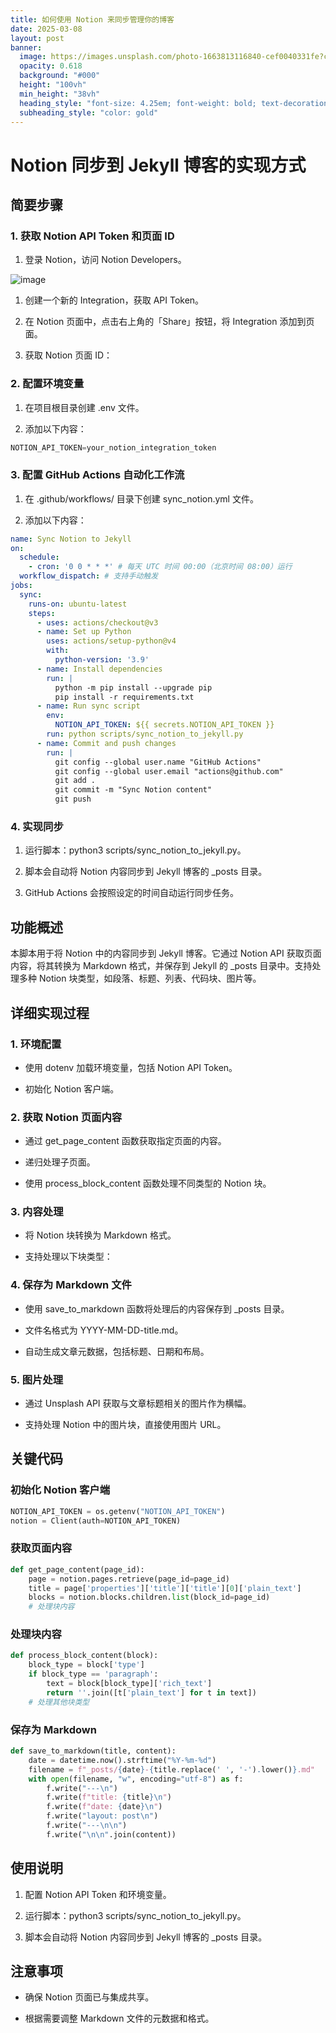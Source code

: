```yaml
---
title: 如何使用 Notion 来同步管理你的博客
date: 2025-03-08
layout: post
banner:
  image: https://images.unsplash.com/photo-1663813116840-cef0040331fe?crop=entropy&cs=tinysrgb&fit=max&fm=jpg&ixid=M3w2OTIwMzJ8MHwxfHJhbmRvbXx8fHx8fHx8fDE3NDEzOTYyOTl8&ixlib=rb-4.0.3&q=80&w=1080
  opacity: 0.618
  background: "#000"
  height: "100vh"
  min_height: "38vh"
  heading_style: "font-size: 4.25em; font-weight: bold; text-decoration: underline"
  subheading_style: "color: gold"
---
```


# Notion 同步到 Jekyll 博客的实现方式

## 简要步骤

### 1. 获取 Notion API Token 和页面 ID

1. 登录 Notion，访问 Notion Developers。

![image](https://prod-files-secure.s3.us-west-2.amazonaws.com/a7a0cc5a-89b9-4cda-8686-1fba0ca52f40/d19c1afe-dea5-4312-9333-786b0ba83054/image.png?X-Amz-Algorithm=AWS4-HMAC-SHA256&X-Amz-Content-Sha256=UNSIGNED-PAYLOAD&X-Amz-Credential=ASIAZI2LB466XLSHAHWD%2F20250308%2Fus-west-2%2Fs3%2Faws4_request&X-Amz-Date=20250308T011139Z&X-Amz-Expires=3600&X-Amz-Security-Token=IQoJb3JpZ2luX2VjEAkaCXVzLXdlc3QtMiJGMEQCIEzsOELFPFHuoRldxhLv%2BB4G3PU3xvKIKVDPggU0Npw3AiBMHoJ%2FeZ3QoctoZbVPNX7tdbYCE606YK324qNMBdQ7zyr%2FAwhSEAAaDDYzNzQyMzE4MzgwNSIMC2xh1%2BkMAbal7TuLKtwDzwpQdB1Yjt0BJWIIsy72jU0bCdo7%2BYwgvFLft1g%2Fgh1%2F5MCusL8pnNN%2FQpBmP1a%2FkqHjixcaJUuP9K9wwGvqRWbgWezYHrNNeOgEAYvewL9Ujoj%2B27qybK0Zl9qFmSD5%2B8CK2yZeSKL3eIMNUJudDL%2Bq%2F6T4rejmofsDnRyzDiF6K0MlFDtaEoNXmPyPY9jyWFss4%2FdROOnT2nAAonjXUYll6bryNjJ1UPtYTzM4aDSMarLoJU6zB7zOFoLHgqBmwFL3gpLM7psw7YgZvCk8LzQGiDEsCq9kAqwQRHEzv54tksRPFs6tyG1JG6AF%2FmQ06zaBiXc3rhJ2ZEj1H6ZTg8FgdK%2Bja3rhjH2psLjD5mAtFOCz64eGztvmuqJ27wCRu5k2BVmJNFOwUvnvTWOtjIdGSAPyXn6jL37XBZESUBJtWlZHs0ryaBpeb1sbre2oYqRoljDcnPhkE5FxaQSB6RQpV9UwpjCApXjeLOM9glfLhTfiLrDITZ3%2Fl4DQfm9E6ZlToPXs7oQKqh2CrVA1Q9O0u9R4WpEhWDsemFXZAoGseGmASaI8jFiz2d7xkXaRSnkFfkyiFHoJhR%2FEhCPPXeSsCMJ5WVXWo4wGYirFTebF71xCtHiOU2%2Ffx2Aw5Z6uvgY6pgGUxmArhttLNs9CevTbp036cyUPd8CcZWMGGs8DCmjiUmqqWeWkvbAxtf4LFwTkFfiLKa6M7tapoL3o0DetY1PLVO3DwruriPshFetCKpjiSzTbVIZES7liblweA49Ur%2FNskO%2BoMZ2rz0SBBZVDfeKEk2dEcHBWjRcYdA0Dq7M%2FHj8UYbJcNFPd%2BpkmsfQ1qz%2B5Njp%2BPypYjJc8E%2BF5b8uiqoijPgFo&X-Amz-Signature=05f36f9b6646e1bb23400f6693783dbf4b218d0bf1abd0c86f4cda2dfd0721c4&X-Amz-SignedHeaders=host&x-id=GetObject)

1. 创建一个新的 Integration，获取 API Token。

1. 在 Notion 页面中，点击右上角的「Share」按钮，将 Integration 添加到页面。

1. 获取 Notion 页面 ID：


### 2. 配置环境变量

1. 在项目根目录创建 .env 文件。

1. 添加以下内容：

```javascript
NOTION_API_TOKEN=your_notion_integration_token
```

### 3. 配置 GitHub Actions 自动化工作流

1. 在 .github/workflows/ 目录下创建 sync_notion.yml 文件。

1. 添加以下内容：

```yaml
name: Sync Notion to Jekyll
on:
  schedule:
    - cron: '0 0 * * *' # 每天 UTC 时间 00:00（北京时间 08:00）运行
  workflow_dispatch: # 支持手动触发
jobs:
  sync:
    runs-on: ubuntu-latest
    steps:
      - uses: actions/checkout@v3
      - name: Set up Python
        uses: actions/setup-python@v4
        with:
          python-version: '3.9'
      - name: Install dependencies
        run: |
          python -m pip install --upgrade pip
          pip install -r requirements.txt
      - name: Run sync script
        env:
          NOTION_API_TOKEN: ${{ secrets.NOTION_API_TOKEN }}
        run: python scripts/sync_notion_to_jekyll.py
      - name: Commit and push changes
        run: |
          git config --global user.name "GitHub Actions"
          git config --global user.email "actions@github.com"
          git add .
          git commit -m "Sync Notion content"
          git push
```

### 4. 实现同步

1. 运行脚本：python3 scripts/sync_notion_to_jekyll.py。

1. 脚本会自动将 Notion 内容同步到 Jekyll 博客的 _posts 目录。

1. GitHub Actions 会按照设定的时间自动运行同步任务。

## 功能概述

本脚本用于将 Notion 中的内容同步到 Jekyll 博客。它通过 Notion API 获取页面内容，将其转换为 Markdown 格式，并保存到 Jekyll 的 _posts 目录中。支持处理多种 Notion 块类型，如段落、标题、列表、代码块、图片等。

## 详细实现过程

### 1. 环境配置

- 使用 dotenv 加载环境变量，包括 Notion API Token。

- 初始化 Notion 客户端。

### 2. 获取 Notion 页面内容

- 通过 get_page_content 函数获取指定页面的内容。

- 递归处理子页面。

- 使用 process_block_content 函数处理不同类型的 Notion 块。

### 3. 内容处理

- 将 Notion 块转换为 Markdown 格式。

- 支持处理以下块类型：


### 4. 保存为 Markdown 文件

- 使用 save_to_markdown 函数将处理后的内容保存到 _posts 目录。

- 文件名格式为 YYYY-MM-DD-title.md。

- 自动生成文章元数据，包括标题、日期和布局。

### 5. 图片处理

- 通过 Unsplash API 获取与文章标题相关的图片作为横幅。

- 支持处理 Notion 中的图片块，直接使用图片 URL。

## 关键代码

### 初始化 Notion 客户端

```python
NOTION_API_TOKEN = os.getenv("NOTION_API_TOKEN")
notion = Client(auth=NOTION_API_TOKEN)
```

### 获取页面内容

```python
def get_page_content(page_id):
    page = notion.pages.retrieve(page_id=page_id)
    title = page['properties']['title']['title'][0]['plain_text']
    blocks = notion.blocks.children.list(block_id=page_id)
    # 处理块内容
```

### 处理块内容

```python
def process_block_content(block):
    block_type = block['type']
    if block_type == 'paragraph':
        text = block[block_type]['rich_text']
        return ''.join([t['plain_text'] for t in text])
    # 处理其他块类型
```

### 保存为 Markdown

```python
def save_to_markdown(title, content):
    date = datetime.now().strftime("%Y-%m-%d")
    filename = f"_posts/{date}-{title.replace(' ', '-').lower()}.md"
    with open(filename, "w", encoding="utf-8") as f:
        f.write("---\n")
        f.write(f"title: {title}\n")
        f.write(f"date: {date}\n")
        f.write("layout: post\n")
        f.write("---\n\n")
        f.write("\n\n".join(content))
```

## 使用说明

1. 配置 Notion API Token 和环境变量。

1. 运行脚本：python3 scripts/sync_notion_to_jekyll.py。

1. 脚本会自动将 Notion 内容同步到 Jekyll 博客的 _posts 目录。

## 注意事项

- 确保 Notion 页面已与集成共享。

- 根据需要调整 Markdown 文件的元数据和格式。